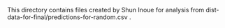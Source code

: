 This directory contains files created by Shun Inoue for analysis from dist-data-for-final/predictions-for-random.csv .
